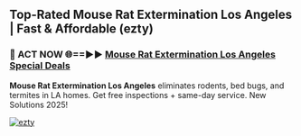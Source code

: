 ## Top-Rated Mouse Rat Extermination Los Angeles | Fast & Affordable (ezty)

<h3>🐜 ACT NOW 🌐==►► <a href="https://tinyurl.com/2dysvsjj" rel="nofollow">Mouse Rat Extermination Los Angeles Special Deals</a></h3>

**Mouse Rat Extermination Los Angeles** eliminates rodents, bed bugs, and termites in LA homes. Get free inspections + same-day service. New Solutions 2025!

[![ezty](https://i.imgur.com/JCYaghj.jpeg)](https://tinyurl.com/2dysvsjj)